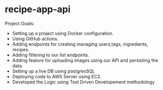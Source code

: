 # recipe-app-api
Project Goals:
- Setting up a project using Docker configuration.
- Using GitHub actions.
- Adding endpoints for creating managing users,tags, ingredients, recipes.
- Adding filtering to our list endpoints.
- Adding feature for uploading images using our API and persisting the data.
- Setting up a live DB using postgresSQL
- Deploying code to AWS Server using EC2.
- Developed the Logic using Test Driven Developement methodology
